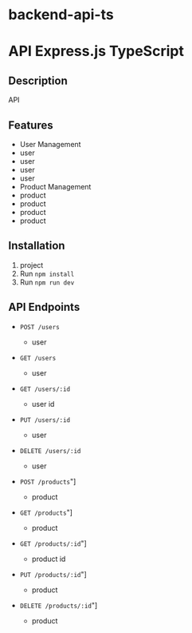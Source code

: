 # backend-api-ts

# API  Express.js  TypeScript

## Description

 API

## Features

- User Management
- user
- user
- user
- user
- Product Management
- product
- product
- product
- product

## Installation

1. project
2. Run `npm install`
3. Run `npm run dev`

## API Endpoints

- `POST /users`
  - user
- `GET /users`
  - user
- `GET /users/:id`
  - user    id
- `PUT /users/:id`
  - user
- `DELETE /users/:id`
  - user

- `POST /products`"]
  - product
- `GET /products`"]
  - product
- `GET /products/:id`"]
  - product    id
- `PUT /products/:id`"]
  - product
- `DELETE /products/:id`"]
  - product
